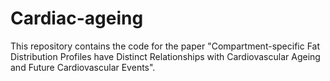 # Cardiac-ageing
This repository contains the code for the paper "Compartment-specific Fat Distribution Profiles have Distinct Relationships with Cardiovascular Ageing and Future Cardiovascular Events".
